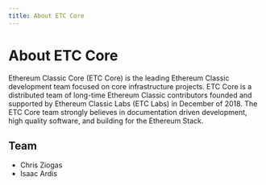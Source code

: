 ```yaml
---
title: About ETC Core
---
```


# About ETC Core

Ethereum Classic Core (ETC Core) is the leading Ethereum Classic development team focused on core infrastructure projects. ETC Core is a distributed team of long-time Ethereum Classic contributors founded and supported by Ethereum Classic Labs (ETC Labs) in December of 2018. The ETC Core team strongly believes in documentation driven development, high quality software, and building for the Ethereum Stack.

## Team

- Chris Ziogas
- Isaac Ardis